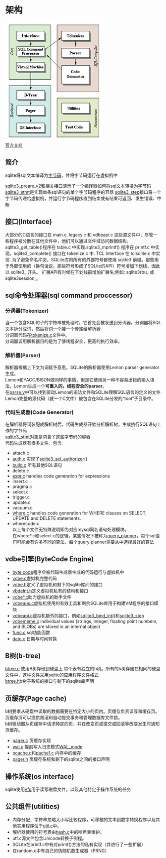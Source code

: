 # 架构
![架构.gif](images/架构.gif)<br/>
[官方文档](https://www.sqlite.org/arch.html)

## 简介
sqlite将sql文本编译为[字节码](https://www.sqlite.org/opcode.html)，并将字节码运行在虚拟机中

[sqlite3_preare_v2](https://www.sqlite.org/c3ref/prepare.html)和相关接口演示了一个编译器如何将sql文本转换为字节码<br/>
[sqlite3_stmt](https://www.sqlite.org/c3ref/stmt.html)是实现单条sql语句的单个字节码程序的容器
[sqlite3_step](https://www.sqlite.org/c3ref/step.html)接口将一个字节码传递给虚拟机，并运行字节码程序直到结束或有结果可返回、发生错误、中断

## 接口(Interface)
大部分的C语言的接口在 main.c, legacy.c 和 vdbeapi.c 这些源文件中，尽管一些程序被分散在其他文件中，他们可以通过文件域访问数据结构。sqlite3_get_table()程序在 table.c 中实现.sqlite3_mprintf() 程序在 printf.c 中实现。sqlite3_complete() 接口在 tokenize.c 中. TCL Interface 在 tclsqlite.c 中实现.
为了避免命名冲突，SQLite库的所有的外部符号都使用 sqlite3 前缀。那些用于外部使用的（换句话说，那些符号形成了SQLite的API）符号增加下划线，因此以 sqlite3_ 开头。 扩展API有时候在下划线前增加扩展名;例如: sqlite3rbu_ 或 sqlite3session_。

## sql命令处理器(sql command proccessor)
### 分词器(Tokenizer)
当一个包含SQL句子的字符串被处理时，它首先会被发送到分词器。分词器将SQL文本拆分成词，然后将词一个接一个传递给解析器<br/>
分词器代码在[tokenize.c](https://sqlite.org/src/file/src/tokenize.c)文件中。<br/>
分词器调用解析器目的是为了够线程安全，更高的执行效率。<br/>

### 解析器(Parser)
解析器根据上下文为词赋予意思。SQLite的解析器使用Lemon parser generator生成。<br/>
Lemon和YACC/BISON做同样的事情，但是它使用另一种不容易出错的输入语法。Lemon生成一个**可重入的，线程安全的parser**。<br/>
在[parse.y](https://sqlite.org/src/file/src/parse.y)中可以找到驱动Lemon的语法文件和SQLite理解SQL语言的定义的文件<br/>
Lemon完整的源代码（就一个C文件）被包含在SQLite分发的“tool”子目录中。

### 代码生成器(Code Generator)
在解析器将词装配成解析树后，代码生成器开始分析解析树，生成执行SQL语句工作的字节码<br/>
[sqlite3_stmt](https://www.sqlite.org/c3ref/stmt.html)对象是包含了这些字节码的容器<br/> 
代码生成器有很多文件，包含:

* attach.c
* [auth.c](https://sqlite.org/src/file/src/auth.c) 实现了[sqlite3_set_authorizer()](https://www.sqlite.org/c3ref/set_authorizer.html)
* [build.c](https://sqlite.org/src/file/src/build.c) 所有其他SQL语句
* delete.c 
* [expr.c](https://sqlite.org/src/file/src/expr.c) handles code generation for expressions
* insert.c
* pragma.c 
* select.c
* trigger.c
* update.c
* vacuum.c
* [where.c](https://sqlite.org/src/file/src/where.c)  handles code generation for WHERE clauses on SELECT, UPDATE and DELETE statements. 
* wherecode.c
<br/>以上每个文件无特殊说明即为对应mysql同名语句处理模块。
<br/>在where*.c和select.c的逻辑，某些情况下被称为[query_planner](https://www.sqlite.org/optoverview.html)，每个sql语句可能会有许多不同的算法，每个query planner需要从中选择最好的算法

## vdbe引擎(ByteCode Engine)
* [byte code](https://www.sqlite.org/opcode.html)程序会被代码生成器生成的代码运行与虚拟机中<br/>
* [vdbe.c](https://sqlite.org/src/file/src/vdbe.c)虚拟机完整代码<br/>
* [vdbe.h](https://sqlite.org/src/file/src/vdbe.h)定义了虚拟机和剩下的sqlite库间的接口
* [vbdeInt.h](https://sqlite.org/src/file/src/vdbeInt.h)定义虚拟机私有的结构和接口
* [vdbe*.c]()助力虚拟机的助手文件
* [vdbeaus.c](https://sqlite.org/src/file/src/vdbeaux.c)虚拟机使用的有效工具和剩余SQLite库用于构建VM程序的接口模块
* [vdbeapi.c](https://sqlite.org/src/file/src/vdbeapi.c)虚拟机额外的接口，例如[sqlite3_bind_int()](https://www.sqlite.org/c3ref/bind_blob.html)和[sqlite3_step](https://www.sqlite.org/c3ref/step.html)
* [vdbememe.c](https://sqlite.org/src/file/src/vdbemem.c) individual values (strings, integer, floating point numbers, and BLOBs) are stored in an internal object
* [func.c](https://sqlite.org/src/file/src/func.c) sql功能函数
* [date.c](https://sqlite.org/src/file/src/date.c) 日期与时间转换

## B树(b-tree)
[btree.c](https://sqlite.org/src/file/src/btree.c) 使用B树存储到硬盘上
每个表有独立的b树。所有的b树存储在相同的硬盘文件中，这种文件采用sqlite的[应用程序文件格式](https://www.sqlite.org/fileformat2.html)<br/>
[btree.h]()b树子系统的接口与剩下的sqlite库声明

## 页缓存(Page cache)
b树要求从硬盘中读取的数据需要在特定大小的页内。页缓存负责读写和缓存页。页缓存页可以提供胡滚和自动提交事务和管理数据库文件锁。<br/>
b树驱动器从页缓存中请求特定的页，并在改变页或提交或回滚等改变发生时通知页缓存。<br/>
* [pager.c](https://sqlite.org/src/file/src/pager.c) 页缓存实现
* [wal.c](https://sqlite.org/src/file/src/wal.c) 提前写入日志模式[WAL_mode](https://www.sqlite.org/wal.html)
* [pcache.c]()和[pache1.c]() 内存中的缓存
* [pager.h](https://sqlite.org/src/file/src/pager.h) 页缓存系统和剩下的sqlite之间的接口声明

## 操作系统(os interface)
sqlite使用[vfs](https://www.sqlite.org/vfs.html)用于读写磁盘文件，以及其他特定于操作系统的任务

## 公共组件(utilities)
* 内存分配，字符串忽略大小写比较程序，可移植的文本到数字转换程序以及其他实用程序位于[util.c](https://sqlite.org/src/file/src/util.c)中。
* 解析器使用的符号表由[hash.c](https://sqlite.org/src/file/src/hash.c)中的哈希表维护。 
* utf.c源文件包含Unicode转换子例程。 
* SQLite在printf.c中有对printf()方法的私有实现（并进行了一些扩展）
* 在random.c中有自己的伪随机数生成器（PRNG）

